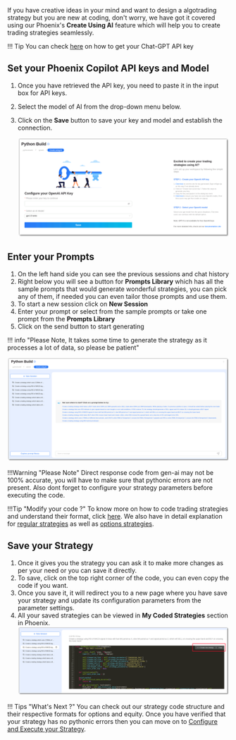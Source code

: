 [//]: # (## How to Code a Strategy using Phoenix Copilot)

If you have creative ideas in your mind and want to design a algotrading strategy but you are new at coding, don't worry, we have got it covered using our Phoenix's **Create Using AI** feature which will help you to create trading strategies seamlessly.

[//]: # (To start with **Create using AI** feature, go to our Phoenix page, there you will land on our splash page)
[//]: # ([![add-gen-ai-keys]&#40;imgs_v2/python_build_splash.png&#41;]&#40;imgs_v2/python-build-add-gen-ai-key.png&#41;)

!!! Tip
    You can check [here](../gen_ai/get_open_ai_keys.md) on how to get your Chat-GPT API key

## Set your Phoenix Copilot API keys and Model
1. Once you have retrieved the API key, you need to paste it in the input box for API keys.  
2. Select the model of AI from the drop-down menu below.   
3. Click on the **Save** button to save your key and model and establish the connection.

    [![add-gen-ai-keys](imgs_v2/python_build_add_gen_ai_key.png)](imgs_v2/python_build_add_gen_ai_key.png)

## Enter your Prompts
1. On the left hand side you can see the previous sessions and chat history
2. Right below you will see a button for **Prompts Library** which has all the sample prompts that would generate wonderful strategies, you can pick any of them, if needed you can even tailor those prompts and use them.
3. To start a new session click on **New Session**
4. Enter your prompt or select from the sample prompts or take one prompt from the **Prompts Library**
5. Click on the send button to start generating

!!! info "Please Note, It takes some time to generate the strategy as it processes a lot of data, so please be patient"
    
   [![add-gen-ai-enter-prompt](imgs_v2/python_build_enter_prompts.png)](imgs_v2/python_build_enter_prompts.png)


!!!Warning "Please Note"
    Direct response code from gen-ai may not be 100% accurate, you will have to make sure that pythonic errors are not present.
    Also dont forget to configure your strategy parameters before executing the code.

!!!Tip "Modify your code ?"
    To know more on how to code trading strategies and understand their format, click [here](strategy_guides/structure.md).
    We also have in detail explanation for [regular strategies](strategy_guides/common_regular_strategy.md) as well as [options strategies](strategy_guides/common_options_strategy.md).


## Save your Strategy
1. Once it gives you the strategy you can ask it to make more changes as per your need or you can save it directly.
2. To save, click on the top right corner of the code, you can even copy the code if you want.
3. Once you save it, it will redirect you to a new page where you have save your strategy and update its configuration parameters from the parameter settings.
4. All your saved strategies can be viewed in **My Coded Strategies** section in Phoenix.
    [![add-gen-ai-save-strategy](imgs_v2/python_build_save_strategy_from_ai.png)](imgs_v2/python_build_save_strategy_from_ai.png)



!!! Tips "What's Next ?"
    You can check out our strategy code structure and their respective formats for options and equity. Once you have verified that your strategy has no pythonic errors then you can move on to  [Configure and Execute your Strategy](python-build-config-parameters.md). 
